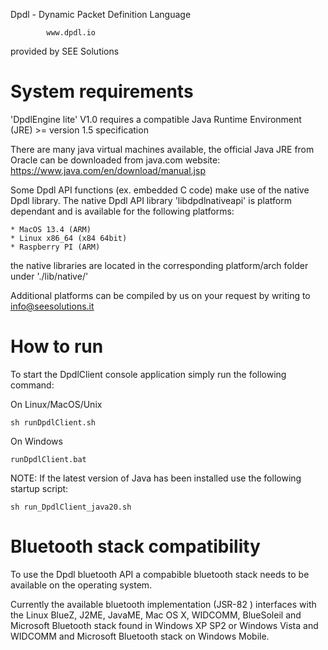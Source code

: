 Dpdl - Dynamic Packet Definition Language

			www.dpdl.io


provided by
SEE Solutions


# System requirements

'DpdlEngine lite' V1.0 requires a compatible Java Runtime Environment (JRE) >= version 1.5 specification

There are many java virtual machines available, the official Java JRE from Oracle can be downloaded from java.com website:
https://www.java.com/en/download/manual.jsp

Some Dpdl API functions (ex. embedded C code) make use of the native Dpdl library.
The native Dpdl API library 'libdpdlnativeapi' is platform dependant and is available for the following platforms:

	* MacOS 13.4 (ARM)
	* Linux x86_64 (x84 64bit)
	* Raspberry PI (ARM)
	
the native libraries are located in the corresponding platform/arch folder under './lib/native/'

Additional platforms can be compiled by us on your request by writing to info@seesolutions.it


# How to run

To start the DpdlClient console application simply run the following command:

On Linux/MacOS/Unix
```
sh runDpdlClient.sh
```

On Windows
```
runDpdlClient.bat
```

NOTE: If the latest version of Java has been installed use the following startup script:
```
sh run_DpdlClient_java20.sh
```


# Bluetooth stack compatibility

To use the Dpdl bluetooth API a compabible bluetooth stack needs to be available on the operating system.

Currently the available bluetooth implementation (JSR-82 ) interfaces with the Linux BlueZ, J2ME, JavaME, Mac OS X,
WIDCOMM, BlueSoleil and Microsoft Bluetooth stack found in Windows XP SP2 or Windows Vista and WIDCOMM and Microsoft Bluetooth stack on Windows Mobile.











